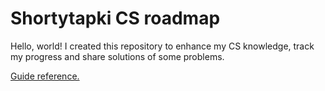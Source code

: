 # Shortytapki CS roadmap

Hello, world! I created this repository to enhance my CS knowledge, track my progress and share solutions of some problems.

[Guide reference.](https://github.com/ilmoi/teachyourselfCS-RU/blob/master/Teach_yourself_cs-2020-RU.md)
